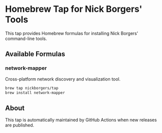 # Homebrew Tap for Nick Borgers' Tools

This tap provides Homebrew formulas for installing Nick Borgers' command-line tools.

## Available Formulas

### network-mapper
Cross-platform network discovery and visualization tool.

```bash
brew tap nickborgers/tap
brew install network-mapper
```

## About

This tap is automatically maintained by GitHub Actions when new releases are published.
